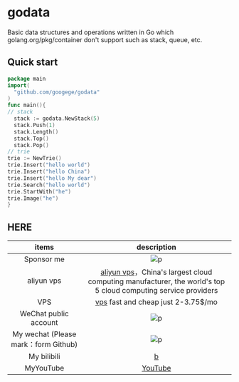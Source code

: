 # godata
Basic data structures and operations written in Go which  golang.org/pkg/container don't support such as stack, queue, etc.
## Quick start
```go
package main
import(
  "github.com/googege/godata"
)
func main(){
// stack
  stack := godata.NewStack(5)
  stack.Push(1)
  stack.Length()
  stack.Top()
  stack.Pop()
// trie
trie := NewTrie()
trie.Insert("hello world")
trie.Insert("hello China")
trie.Insert("hello My dear")
trie.Search("hello world")
trie.StartWith("he")
trie.Image("he")
}

```
## HERE
|items|description|
|:---:|:---:|
|Sponsor me|![p](https://raw.githubusercontent.com/basicExploration/Demos/master/donate.png)|
|aliyun vps|[aliyun vps](https://www.aliyun.com/minisite/goods?userCode=ol87kpmz)，China's largest cloud computing manufacturer, the world's top 5 cloud computing service providers|
|VPS|[vps](https://app.cloudcone.com/?ref=2525) fast and cheap just 2-3.75$/mo|
|WeChat public account|![p](https://raw.githubusercontent.com/googege/GOFamily/master/joinUsW.jpg)|
|My wechat (Please mark：form Github)|![p](https://raw.githubusercontent.com/googege/GOFamily/master/me.jpeg)|
|My bilibili|[b](https://space.bilibili.com/23170151)|
|MyYouTube|[YouTube](https://www.youtube.com/channel/UCM_-pFgD_HZDGD0yxfzguRQ?view_as=subscriber)|
